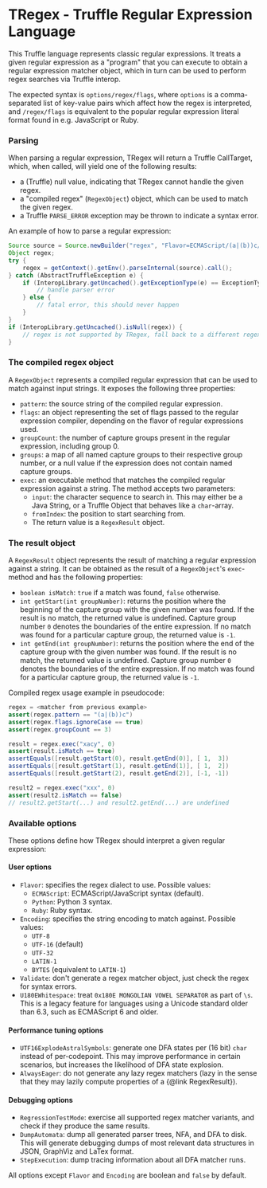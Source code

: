 # TRegex - Truffle Regular Expression Language

This Truffle language represents classic regular expressions. It treats a given regular expression as a "program" that
you can execute to obtain a regular expression matcher object, which in turn can be used to perform regex searches via
Truffle interop.

The expected syntax is `options/regex/flags`, where `options` is a comma-separated list of key-value pairs which affect
how the regex is interpreted, and `/regex/flags` is equivalent to the popular regular expression literal format found in
e.g. JavaScript or Ruby.

### Parsing

When parsing a regular expression, TRegex will return a Truffle CallTarget, which, when called, will yield one of the
following results:

* a (Truffle) null value, indicating that TRegex cannot handle the given regex.
* a "compiled regex" (`RegexObject`) object, which can be used to match the given regex.
* a Truffle `PARSE_ERROR` exception may be thrown to indicate a syntax error.

An example of how to parse a regular expression:

```java
Source source = Source.newBuilder("regex", "Flavor=ECMAScript/(a|(b))c/i", "myRegex").mimeType("application/tregex").internal(true).build();
Object regex;
try {
    regex = getContext().getEnv().parseInternal(source).call();
} catch (AbstractTruffleException e) {
    if (InteropLibrary.getUncached().getExceptionType(e) == ExceptionType.PARSE_ERROR) {
        // handle parser error
    } else {
        // fatal error, this should never happen
    }
}
if (InteropLibrary.getUncached().isNull(regex)) {
    // regex is not supported by TRegex, fall back to a different regex engine
}
```

### The compiled regex object

A `RegexObject` represents a compiled regular expression that can be used to match against input strings. It exposes the
following three properties:

* `pattern`: the source string of the compiled regular expression.
* `flags`: an object representing the set of flags passed to the regular expression compiler, depending on the flavor of
  regular expressions used.
* `groupCount`: the number of capture groups present in the regular expression, including group 0.
* `groups`: a map of all named capture groups to their respective group number, or a null value if the expression does
  not contain named capture groups.
* `exec`: an executable method that matches the compiled regular expression against a string. The method accepts two
  parameters:
    * `input`: the character sequence to search in. This may either be a Java String, or a Truffle Object that behaves
      like a `char`-array.
    * `fromIndex`: the position to start searching from.
    * The return value is a `RegexResult` object.

### The result object

A `RegexResult` object represents the result of matching a regular expression against a string. It can be obtained as
the result of a `RegexObject`'s
`exec`-method and has the following properties:

* `boolean isMatch`: `true` if a match was found, `false` otherwise.
* `int getStart(int groupNumber)`: returns the position where the beginning of the capture group with the given number
  was found. If the result is no match, the returned value is undefined. Capture group number `0` denotes the boundaries
  of the entire expression. If no match was found for a particular capture group, the returned value is `-1`.
* `int getEnd(int groupNumber)`: returns the position where the end of the capture group with the given number was
  found. If the result is no match, the returned value is undefined. Capture group number `0` denotes the boundaries of
  the entire expression. If no match was found for a particular capture group, the returned value is `-1`.

Compiled regex usage example in pseudocode:

```java
regex = <matcher from previous example>
assert(regex.pattern == "(a|(b))c")
assert(regex.flags.ignoreCase == true)
assert(regex.groupCount == 3)

result = regex.exec("xacy", 0)
assert(result.isMatch == true)
assertEquals([result.getStart(0), result.getEnd(0)], [ 1,  3])
assertEquals([result.getStart(1), result.getEnd(1)], [ 1,  2])
assertEquals([result.getStart(2), result.getEnd(2)], [-1, -1])

result2 = regex.exec("xxx", 0)
assert(result2.isMatch == false)
// result2.getStart(...) and result2.getEnd(...) are undefined

```

### Available options

These options define how TRegex should interpret a given regular expression:

#### User options
* `Flavor`: specifies the regex dialect to use. Possible values:
  * `ECMAScript`: ECMAScript/JavaScript syntax (default).
  * `Python`: Python 3 syntax.
  * `Ruby`: Ruby syntax.
* `Encoding`: specifies the string encoding to match against. Possible values:
  * `UTF-8`
  * `UTF-16` (default)
  * `UTF-32`
  * `LATIN-1`
  * `BYTES` (equivalent to `LATIN-1`)
* `Validate`: don't generate a regex matcher object, just check the regex for syntax errors.
* `U180EWhitespace`: treat `0x180E MONGOLIAN VOWEL SEPARATOR` as part of `\s`. This is a legacy feature for languages
  using a Unicode standard older than 6.3, such as ECMAScript 6 and older.

#### Performance tuning options
* `UTF16ExplodeAstralSymbols`: generate one DFA states per (16 bit) `char` instead of per-codepoint. This may
  improve performance in certain scenarios, but increases the likelihood of DFA state explosion.
* `AlwaysEager`: do not generate any lazy regex matchers (lazy in the sense that they may lazily compute properties of a
  {@link RegexResult}).

#### Debugging options
* `RegressionTestMode`: exercise all supported regex matcher variants, and check if they produce the same results.
* `DumpAutomata`: dump all generated parser trees, NFA, and DFA to disk. This will generate debugging dumps of most
  relevant data structures in JSON, GraphViz and LaTex format.
* `StepExecution`: dump tracing information about all DFA matcher runs.

All options except `Flavor` and `Encoding` are boolean and `false` by default.
